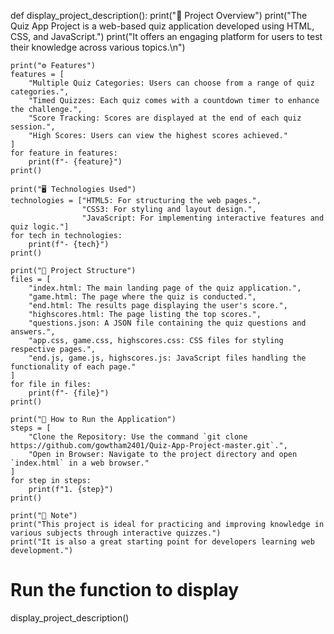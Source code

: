 def display_project_description():
    print("📝 Project Overview")
    print("The Quiz App Project is a web-based quiz application developed using HTML, CSS, and JavaScript.")
    print("It offers an engaging platform for users to test their knowledge across various topics.\n")

    print("⚙️ Features")
    features = [
        "Multiple Quiz Categories: Users can choose from a range of quiz categories.",
        "Timed Quizzes: Each quiz comes with a countdown timer to enhance the challenge.",
        "Score Tracking: Scores are displayed at the end of each quiz session.",
        "High Scores: Users can view the highest scores achieved."
    ]
    for feature in features:
        print(f"- {feature}")
    print()

    print("🖥️ Technologies Used")
    technologies = ["HTML5: For structuring the web pages.",
                    "CSS3: For styling and layout design.",
                    "JavaScript: For implementing interactive features and quiz logic."]
    for tech in technologies:
        print(f"- {tech}")
    print()

    print("📁 Project Structure")
    files = [
        "index.html: The main landing page of the quiz application.",
        "game.html: The page where the quiz is conducted.",
        "end.html: The results page displaying the user's score.",
        "highscores.html: The page listing the top scores.",
        "questions.json: A JSON file containing the quiz questions and answers.",
        "app.css, game.css, highscores.css: CSS files for styling respective pages.",
        "end.js, game.js, highscores.js: JavaScript files handling the functionality of each page."
    ]
    for file in files:
        print(f"- {file}")
    print()

    print("🚀 How to Run the Application")
    steps = [
        "Clone the Repository: Use the command `git clone https://github.com/gowtham2401/Quiz-App-Project-master.git`.",
        "Open in Browser: Navigate to the project directory and open `index.html` in a web browser."
    ]
    for step in steps:
        print(f"1. {step}")
    print()

    print("📌 Note")
    print("This project is ideal for practicing and improving knowledge in various subjects through interactive quizzes.")
    print("It is also a great starting point for developers learning web development.")

# Run the function to display
display_project_description()
